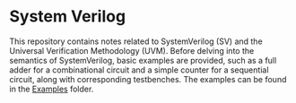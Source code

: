 # System Verilog
This repository contains notes related to SystemVerilog (SV) and the Universal Verification Methodology (UVM). Before delving into the semantics of SystemVerilog, basic examples are provided, such as a full adder for a combinational circuit and a simple counter for a sequential circuit, along with corresponding testbenches. The examples can be found in the [Examples](https://github.com/nigilmohra/System_Verilog/tree/main/Examples) folder.
